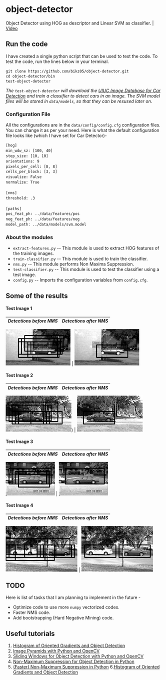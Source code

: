 # object-detector
Object Detector using HOG as descriptor and Linear SVM as classifier. | [Video](https://youtu.be/Ykmi1wlGILE)

## Run the code

I have created a single python script that can be used to test the code. To test the code, run the lines below in your terminal.

```shell
git clone https://github.com/bikz05/object-detector.git
cd object-detector/bin
test-object-detector
```

_The `test-object-detector` will download the [UIUC Image Database for Car Detection](https://cogcomp.cs.illinois.edu/Data/Car/) and train a classifier to detect cars in an image. The SVM model files will be stored in `data/models`, so that they can be resused later on._

### Configuration File

All the configurations are in the `data/config/config.cfg` configuration files. You can change it as per your need. Here is what the default configuration file looks like (which I have set for Car Detector)-

```bash
[hog]
min_wdw_sz: [100, 40]
step_size: [10, 10]
orientations: 9
pixels_per_cell: [8, 8]
cells_per_block: [3, 3]
visualize: False
normalize: True

[nms]
threshold: .3

[paths]
pos_feat_ph: ../data/features/pos
neg_feat_ph: ../data/features/neg
model_path: ../data/models/svm.model
```

### About the modules

* `extract-features.py` -- This module is used to extract HOG features of the training images.
* `train-classifier.py` -- This module is used to train the classifier.
* `nms.py` -- This module performs Non Maxima Suppression.
* `test-classifier.py` -- This module is used to test the classifier using a test image.
* `config.py` -- Imports the configuration variables from `config.cfg`.

## Some of the results

#### Test Image 1
_Detections before NMS_            |  _Detections after NMS_
:-------------------------:|:-------------------------:

![Image 1](data/images/test-im-1.png) |  ![](data/images/test-im-1-nms.png)

#### Test Image 2
_Detections before NMS_            |  _Detections after NMS_
:-------------------------:|:-------------------------:

![](data/images/test-im-2.png)) |  ![](data/images/test-im-2-nms.png)
#### Test Image 3
_Detections before NMS_            |  _Detections after NMS_
:-------------------------:|:-------------------------:

![](data/images/test-im-3.png) |  ![](data/images/test-im-3-nms.png)
#### Test Image 4
_Detections before NMS_            |  _Detections after NMS_
:-------------------------:|:-------------------------:

![](data/images/test-im-4.png) |  ![](data/images/test-im-4-nms.png)

## TODO

Here is list of tasks that I am planning to implement in the future -

* Optimize code to use more `numpy` vectorized codes.
* Faster NMS code.
* Add bootstrapping (Hard Negative Mining) code.


## Useful tutorials

1. [Histogram of Oriented Gradients and Object Detection](http://www.pyimagesearch.com/2014/11/10/histogram-oriented-gradients-object-detection/)
2. [Image Pyramids with Python and OpenCV](http://www.pyimagesearch.com/2015/03/16/image-pyramids-with-python-and-opencv/)
3. [Sliding Windows for Object Detection with Python and OpenCV](http://www.pyimagesearch.com/2015/03/23/sliding-windows-for-object-detection-with-python-and-opencv/)
4. [Non-Maximum Suppression for Object Detection in Python](http://www.pyimagesearch.com/2014/11/17/non-maximum-suppression-object-detection-python/)
5. [(Faster) Non-Maximum Suppression in Python](http://www.pyimagesearch.com/2015/02/16/faster-non-maximum-suppression-python/)
6.[Histogram of Oriented Gradients and Object Detection](https://sites.google.com/view/geeky-traveller/computer-vision/histogram-of-oriented-gradients-and-object-detection)
